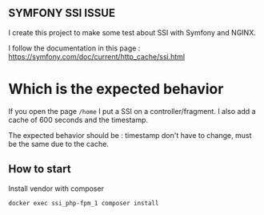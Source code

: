 ## SYMFONY SSI ISSUE    

I create this project to make some test about SSI with Symfony and NGINX.

I follow the documentation in this page : https://symfony.com/doc/current/http_cache/ssi.html


# Which is the expected behavior

If you open the page `/home` I put a SSI on a controller/fragment.
I also add a cache of 600 seconds and the timestamp.

The expected  behavior should be : timestamp don't have to change, must be the same due to the cache.

## How to start

Install vendor with composer 
```
docker exec ssi_php-fpm_1 composer install
```

